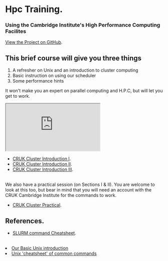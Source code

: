 # Hpc Training.  
### Using the Cambridge Institute&#39;s High Performance Computing Facilites


[View the Project on GitHub](https://github.com/bioinformatics-core-shared-training/hpc).   


## This brief course will give you three things

1. A refresher on Unix and an introduction to cluster computing
2. Basic instruction on using our scheduler
3. Some performance hints

It won't make you an expert on parallel computing and H.P.C, but will let you get to work.  

<iframe src="https://github.com/bioinformatics-core-shared-training/hpc/blob/master/timetable.md"></iframe>

* [CRUK Cluster Introduction I](CRUKClusterintroductionI.pdf).  
* [CRUK Cluster Introduction II](CRUKclusterintroductionII.pdf).  
* [CRUK Cluster Introduction III](CRUKClusterintroductionIII.pdf).  
<br>
We also have a practical session (on Sections I & II). You are welcome to look at this too, but bear in mind that you will 
need an account with the CRUK Cambridge Institute for the commands to work.  

* [CRUK Cluster Practical](CRUKClusterpracticalsessions(SLURM).pdf).  

## References.  
* [SLURM command Cheatsheet](SLURM-Summary.pdf).  
<br>
<li><a target="_blank" href="https://github.com/bioinformatics-core-shared-training/shell-novice">Our Basic Unix introduction</a></li>
<li><a target="_blank" href="http://bioinformatics-core-shared-training.github.io/shell-novice/unixref.pdf">Unix 'cheatsheet' of common commands</a></li>

